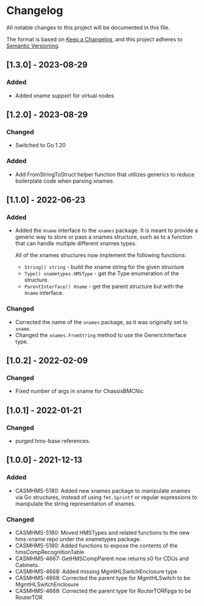 # Changelog

All notable changes to this project will be documented in this file.

The format is based on [Keep a Changelog](https://keepachangelog.com/en/1.0.0/),
and this project adheres to [Semantic Versioning](https://semver.org/spec/v2.0.0.html).

## [1.3.0] - 2023-08-29

### Added
* Added xname support for virtual nodes

## [1.2.0] - 2023-08-29

### Changed
* Switched to Go 1.20

### Added
* Add FromStringToStruct helper function that utilizes generics to reduce boilerplate code when parsing xnames.

## [1.1.0] - 2022-06-23

### Added

- Added the `Xname` interface to the `xnames` package. It is meant to provide a generic way to store or pass a xnames structure, such as to a function that can handle multiple different xnames types.

  All of the xnames structures now implement the following functions:
  - `String() string` - build the xname string for the given structure
  - `Type() xnametypes.HMSType` - get the Type enumeration of the structure.
  - `ParentInterface() Xname` - get the parent structure but with the `Xname` interface.

### Changed

- Corrected the name of the `xnames` package, as it was originally set to `xname`.
- Changed the `xnames.FromString` method to use the GenericInterface type. 

## [1.0.2] - 2022-02-09

### Changed

- Fixed number of args in xname for ChassisBMCNic

## [1.0.1] - 2022-01-21

### Changed

- purged hms-base references.

## [1.0.0] - 2021-12-13

### Added

- CASMHMS-5180: Added new xnames package to manipulate xnames via Go structures, instead of using `fmt.Sprintf` or regular expressions to manipulate the string representation of xnames. 

### Changed

- CASMHMS-5180: Moved HMSTypes and related functions to the new hms-xname repo under the xnametypes package.
- CASMHMS-5180: Added functions to expose the contents of the hmsCompRecognitionTable
- CASMHMS-4667: GetHMSCompParent now returns s0 for CDUs and Cabinets.
- CASMHMS-4668: Added missing MgmtHLSwitchEnclosure type
- CASMHMS-4668: Corrected the parent type for MgmtHLSwitch to be MgmtHLSwitchEnclosure
- CASMHMS-4668: Corrected the parent type for RouterTORFpga to be RouterTOR

